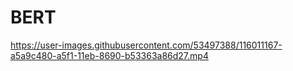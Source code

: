 # BERT

https://user-images.githubusercontent.com/53497388/116011167-a5a9c480-a5f1-11eb-8690-b53363a86d27.mp4

